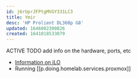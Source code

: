 ```yaml
---
id: j6rUprJFPtgMVGY331LC3
title: Ymir
desc: 'HP Prolient DL360p G8'
updated: 1646002300826
created: 1641018533079
---
```


ACTIVE
TODO add info on the hardware, ports, etc

- [Information on iLO][1]
- Running [[p.doing.homelab.services.proxmox]]

[1]: https://en.wikipedia.org/wiki/HP_Integrated_Lights-Out
